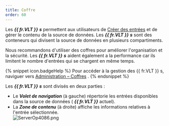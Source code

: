 ```yaml
---
title: Coffre
order: 60
---
```

Les ***{{ fr.VLT }}*** ***s*** permettent aux utilisateurs de [Créer des entrées](/fr/server/web-interface/vault/entries/create-entries-manually/) et de gérer le contenu de la source de données. Les ***{{ fr.VLT }}*** ***s*** sont des conteneurs qui divisent la source de données en plusieurs compartiments.  

Nous recommandons d'utiliser des coffres pour améliorer l'organisation et la sécurité. Les ***{{ fr.VLT }}*** ***s*** aident également a la performance car ils limitent le nombre d'entrées qui se chargent en même temps.  

{% snippet icon.badgeHelp %} 
Pour accéder à la gestion des {{ fr.VLT }} s, naviguer vers [Administration – Coffres](/fr/server/web-interface/administration/security-management/vaults/) . 
{% endsnippet %}
 
Les ***{{ fr.VLT }}*** ***s*** sont divisés en deux parties :  

* Le ***Volet de navigation*** (à gauche) répertorie les entrées disponibles dans la source de données ( ***{{ fr.VLT }}*** actuel). 
* La ***Zone de contenu*** (à droite) affiche les informations relatives à l'entrée sélectionnée.  
![ServerOp4086.png](/img/fr/server/ServerOp4086.png) 


